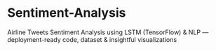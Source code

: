 # Sentiment-Analysis
Airline Tweets Sentiment Analysis using LSTM (TensorFlow) &amp; NLP — deployment-ready code, dataset &amp; insightful visualizations
